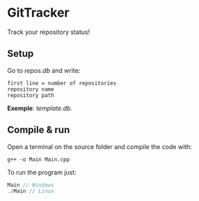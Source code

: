 # GitTracker

Track your repository status!


## Setup

Go to *repos.db* and write:

```	
first line = number of repositories
repository name
repository path
```

**Exemple**: *template.db*.

## Compile & run

Open a terminal on the source folder and compile the code with:

```
g++ -o Main Main.cpp
```

To run the program just:

```C++
Main // Windows
./Main // Linux
```
